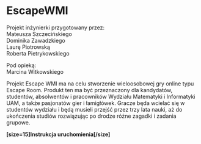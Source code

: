 # EscapeWMI

Projekt inżynierki przygotowany przez:  
Mateusza Szczecińskiego   
Dominika Zawadzkiego    
Laurę Piotrowską    
Roberta Pietrykowskiego     
  

Pod opieką:   
Marcina Witkowskiego

Projekt Escape WMI ma na celu stworzenie wieloosobowej gry online typu Escape Room.
Produkt ten ma być przeznaczony dla kandydatów, studentów, absolwentów i pracowników
Wydziału Matematyki i Informatyki UAM, a także pasjonatów gier i łamigłówek. Gracze będa
wcielać się w studentów wydziału i będą musieli przejść przez trzy lata nauki, aż do
ukończenia studiów rozwiązując po drodze różne zagadki i zadania grupowe.

<b>[size=15]Instrukcja uruchomienia[/size]</b>

